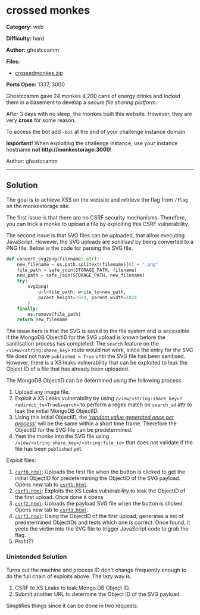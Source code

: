 crossed monkes
============

**Category:** web

**Difficulty:** hard

**Author:** ghostccamm

**Files:**
- [crossedmonkes.zip](./publish/crossedmonkes.zip)

**Ports Open:** 1337, 3000

Ghostccamm gave 24 monkes 4,200 cans of energy drinks and locked them in a basement to develop a *secure file sharing platform*.

After 3 days with no sleep, the monkes built this website. However, they are very **cross** for some reason.

To access the bot add `-bot` at the end of your challenge instance domain.

**Important!** When exploiting the challenge instance, use your instance hostname **not http://monkestorage:3000**!

Author: ghostccamm

---

## Solution

The goal is to achieve XSS on the website and retrieve the flag from `/flag` on the monkestorage site.

The first issue is that there are no CSRF security mechanisms. Therefore, you can trick a monke to upload a file by exploiting this CSRF vulnerability.

The second issue is that SVG files can be uploaded, that allow executing JavaScript. However, the SVG uploads are *sanitised* by being converted to a PNG file. Below is the code for parsing the SVG file.

```py
def convert_svg2png(filename: str):
    new_filename = os.path.splitext(filename)[0] + ".png"
    file_path = safe_join(STORAGE_PATH, filename)
    new_path = safe_join(STORAGE_PATH, new_filename)
    try:
        svg2png(
            url=file_path, write_to=new_path,
            parent_height=1024, parent_width=1024
        )
    finally:
        os.remove(file_path)
    return new_filename
```

The issue here is that the SVG is saved to the file system and is accessible if the MongoDB ObjectID for the SVG upload is known before the sanitisation process has completed. The `search` feature on the `/view/<string:share_key>` route would not work, since the entry for the SVG file does not have `published = True` until the SVG file has been sanitised. However, there is a XS leaks vulnerability that can be exploited to leak the Object ID of a file that has already been uploaded. 

The MongoDB ObjectID can be determined using the following process.

1. Upload any image file.
2. Exploit a XS Leaks vulnerability by using `/view/<string:share_key>?redirect_to=True&search=` to perform a regex match on `search_id` attr to leak the initial MongoDB ObjectID.
3. Using this initial ObjectID, the [*'random value generated once per process'*](https://www.mongodb.com/docs/manual/reference/method/ObjectId/) will be the same within a short time frame. Therefore the ObjectID for the SVG file can be predetermined.
4. Yeet the monke into the SVG file using `/view/<string:share_key>/<string:file_id>` that does not validate if the file has been `published` yet.

Exploit files:

1. [`csrf0.html`](./solve/csrf0.html): Uploads the first file when the button is clicked to get the initial ObjectID for predetermining the ObjectID of the SVG payload. Opens new tab to [`csrf1.html`](./solve/csrf1.html).
2. [`csrf1.html`](./solve/csrf1.html): Exploits the XS Leaks vulnerability to leak the ObjectID of the first upload. Once done it opens 
3. [`csrf2.html`](./solve/csrf2.html): Uploads the payload SVG file when the button is clicked. Opens new tab to [`csrf3.html`](./solve/csrf3.html).
4. [`csrf3.html`](./solve/csrf3.html): Using the ObjectID of the first upload, generates a set of predetermined ObjectIDs and tests which one is correct. Once found, it yeets the victim into the SVG file to trigger JavaScript code to grab the flag.
5. Profit??

### Unintended Solution

Turns out the machine and process ID don't change frequently enough to do the full chain of exploits above. The lazy way is.

1. CSRF to XS Leaks to leak Mongo DB Object ID.
2. Submit another URL to determine the Object ID of the SVG payload.

Simplifies things since it can be done in two requests.